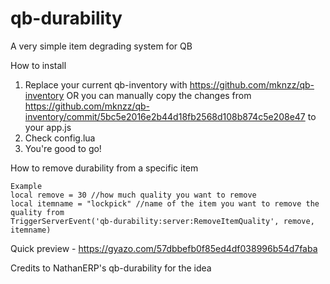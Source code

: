 # qb-durability

A very simple item degrading system for QB

How to install
1. Replace your current qb-inventory with https://github.com/mknzz/qb-inventory OR you can manually copy the changes from https://github.com/mknzz/qb-inventory/commit/5bc5e2016e2b44d18fb2568d108b874c5e208e47 to your app.js
2. Check config.lua
3. You're good to go!

How to remove durability from a specific item
```
Example
local remove = 30 //how much quality you want to remove
local itemname = "lockpick" //name of the item you want to remove the quality from
TriggerServerEvent('qb-durability:server:RemoveItemQuality', remove, itemname)
```

Quick preview - https://gyazo.com/57dbbefb0f85ed4df038996b54d7faba

Credits to NathanERP's qb-durability for the idea
